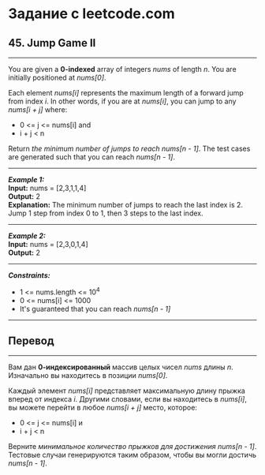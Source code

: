 # Задание с leetcode.com
## 45. Jump Game II

---

You are given a **0-indexed** array of integers *nums* of length *n*. You are initially positioned at *nums[0]*.

Each element *nums[i]* represents the maximum length of a forward jump from index *i*. In other words, if you are at *nums[i]*, you can jump to any *nums[i + j]* where:

- 0 <= j <= nums[i] and
- i + j < n
  
Return *the minimum number of jumps to reach nums[n - 1]*. The test cases are generated such that you can reach *nums[n - 1]*.

---

***Example 1:***</br>
**Input:** nums = [2,3,1,1,4]</br>
**Output:** 2</br>
**Explanation:** The minimum number of jumps to reach the last index is 2. Jump 1 step from index 0 to 1, then 3 steps to the last index.</br>

---

***Example 2:***</br>
**Input:** nums = [2,3,0,1,4]</br>
**Output:** 2</br>

---

***Constraints:***</br>
- 1 <= nums.length <= 10<sup>4</sup>
- 0 <= nums[i] <= 1000
- It's guaranteed that you can reach *nums[n - 1]*

---

## Перевод

---

Вам дан **0-индексированный** массив целых чисел *nums* длины *n*. Изначально вы находитесь в позиции *nums[0]*.

Каждый элемент *nums[i]* представляет максимальную длину прыжка вперед от индекса *i*. Другими словами, если вы находитесь в *nums[i]*, вы можете перейти в любое *nums[i + j]* место, которое:

- 0 <= j <= nums[i] и
- i + j < n

Верните *минимальное количество прыжков для достижения nums[n - 1]*. Тестовые случаи генерируются таким образом, чтобы вы могли достичь *nums[n - 1]*.